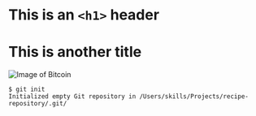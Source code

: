 # This is an `<h1>` header
# This is another title
![Image of Bitcoin](https://www.criptonoticias.com/wp-content/uploads/2023/08/bitcoin-supera-altcoins-1140x570.jpg)

```
$ git init
Initialized empty Git repository in /Users/skills/Projects/recipe-repository/.git/
```
